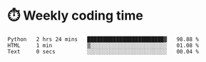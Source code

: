 
# :stopwatch: Weekly coding time
<!--START_SECTION:waka-->

```text
Python   2 hrs 24 mins   ████████████████████████▓   98.88 %
HTML     1 min           ▒░░░░░░░░░░░░░░░░░░░░░░░░   01.08 %
Text     0 secs          ░░░░░░░░░░░░░░░░░░░░░░░░░   00.04 %
```

<!--END_SECTION:waka-->


<!-- <p> <img src="https://github-readme-stats.vercel.app/api?username=cozgerest&show_icons=true&hide_border=false" />  </p> -->

